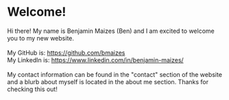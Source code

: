 # Welcome!


Hi there! My name is Benjamin Maizes (Ben) and I am excited to welcome you to my new website. <br />
<br />
My GitHub is: https://github.com/bmaizes <br />
My LinkedIn is: https://www.linkedin.com/in/benjamin-maizes/ <br />
<br />
My contact information can be found in the "contact" section of the website and a blurb about myself is located in the
about me section. Thanks for checking this out! 


